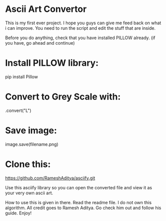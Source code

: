 # Ascii Art Convertor
This is my first ever project. I hope you guys can give me feed back on what i can improve. You need to run the script and edit the stuff that are inside. 

Before you do anything, check that you have installed PILLOW already.
(if you have, go ahead and continue)

# Install PILLOW library:
pip install Pillow

# Convert to Grey Scale with: 

.convert("L")

# Save image:
image.save(filename.png)

# Clone this:
https://github.com/RameshAditya/asciify.git

Use this asciify library so you can open the converted file and view it as your very own ascii art.

How to use this is given in there. Read the readme file. I do not own this algorithm. All credit goes to Ramesh Aditya. Go check him out and follow his guide. Enjoy!
